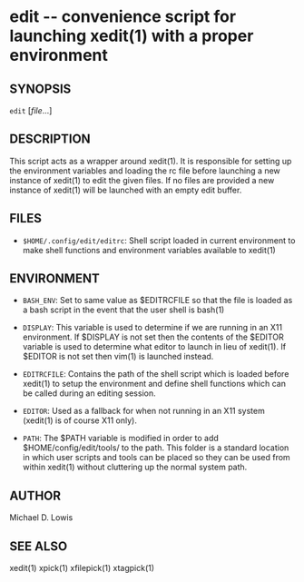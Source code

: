 # edit -- convenience script for launching xedit(1) with a proper environment

## SYNOPSIS

`edit` [_file_...]

## DESCRIPTION

This script acts as a wrapper around xedit(1). It is responsible for setting up
the environment variables and loading the rc file before launching a
new instance of xedit(1) to edit the given files. If no files are provided a new
instance of xedit(1) will be launched with an empty edit buffer.

## FILES

* `$HOME/.config/edit/editrc`:
    Shell script loaded in current environment to make shell functions and
    environment variables available to xedit(1)

## ENVIRONMENT

* `BASH_ENV`:
    Set to same value as $EDITRCFILE so that the file is loaded as a bash script
    in the event that the user shell is bash(1)

* `DISPLAY`:
    This variable is used to determine if we are running in an X11 environment.
    If $DISPLAY is not set then the contents of the $EDITOR variable is used to
    determine what editor to launch in lieu of xedit(1). If $EDITOR is not set
    then vim(1) is launched instead.

* `EDITRCFILE`:
    Contains the path of the shell script which is loaded before xedit(1) to
    setup the environment and define shell functions which can be called during
    an editing session.

* `EDITOR`:
    Used as a fallback for when not running in an X11 system (xedit(1) is of
    course X11 only).

* `PATH`:
    The $PATH variable is modified in order to add $HOME/config/edit/tools/ to
    the path. This folder is a standard location in which user scripts and tools
    can be placed so they can be used from within xedit(1) without cluttering up
    the normal system path.

## AUTHOR

Michael D. Lowis

## SEE ALSO

xedit(1) xpick(1) xfilepick(1) xtagpick(1)

